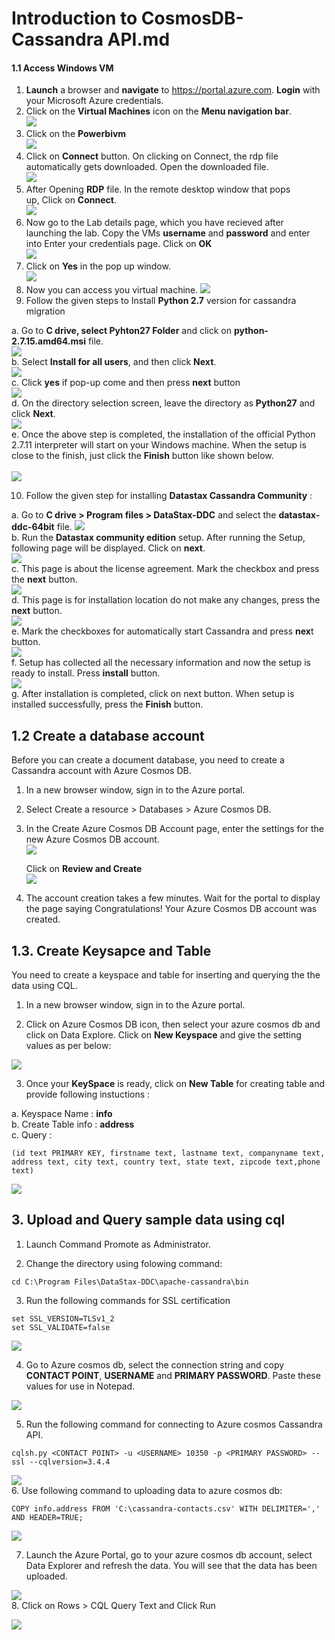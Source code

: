 # Introduction to CosmosDB-Cassandra API.md

#### 1.1 Access Windows VM 
1.  **Launch** a browser and **navigate** to https://portal.azure.com. **Login** with your Microsoft Azure credentials.<br/>
2.  Click on the **Virtual Machines** icon on the **Menu navigation bar**.<br/>
<img src="images/virtualmachine.png"/><br/>
3.  Click on the **Powerbivm**<br/>
<img src="images/powerbivm.png"/><br/>
4.  Click on **Connect** button. On clicking on Connect, the rdp file automatically gets downloaded. Open the downloaded file.<br/>
<img src="images/connect.jpg"/><br/>
5.  After Opening **RDP** file. In the remote desktop window that pops up, Click on **Connect**.<br/>
<img src="images/connect2.jpg"/><bbr/>
6.  Now go to the Lab details page, which you have recieved after launching the lab. Copy the VMs **username** and **password** and enter into Enter your credentials page. Click on **OK**<br/>
<img src="images/entervmcreds.jpg"/><br/>
7.  Click on **Yes** in the pop up window.<br/>
<img src="images/yes.PNG"/><br/>
8. Now you can access you virtual machine.
<img src="images/dtui.jpg"/><br/>
9. Follow the given steps to Install **Python 2.7** version for cassandra migration
  
  a. Go to **C drive, select Pyhton27 Folder** and click on **python-2.7.15.amd64.msi** file.<br/> 
  <img src="images/python1.jpg"/><br/> 
  b. Select **Install for all users**, and then click **Next**.<br/>
  <img src="images/python4.jpg"/><br/> 
  c. Click **yes** if pop-up come and then press **next** button<br/>
  <img src="images/python2.jpg"/><br/> 
  d. On the directory selection screen, leave the directory as **Python27** and click **Next**.<br/> 
  <img src="images/python3.jpg"/><br/>
  e. Once the above step is completed, the installation of the official Python 2.7.11 interpreter will start on your Windows machine. When the setup is close to the finish, just click the **Finish** button like shown below.<br/>  
  <img src="images/python5.jpg"/><br>
  
10. Follow the given step for installing **Datastax Cassandra Community** :

   a. Go to **C drive > Program files > DataStax-DDC** and select the **datastax-ddc-64bit** file.
   <img src="images/data1.jpg"/><br/> 
   b. Run the **Datastax community edition** setup. After running the Setup, following page will be displayed. Click on **next**.<br/>
   <img src="images/data2.jpg"/><br/> 
   c. This page is about the license agreement. Mark the checkbox and press the **next** button.<br/>
   <img src="images/data3.jpg"/><br/> 
   d. This page is for installation location do not make any changes, press the **next** button.<br/>
   <img src="images/data4.jpg"/><br/> 
   e. Mark the checkboxes for automatically start Cassandra and press **nex**t button.<br/>
   <img src="images/data5.jpg"/><br/> 
   f. Setup has collected all the necessary information and now the setup is ready to install. Press **install** button.<br/>
   <img src="images/data6.jpg"/><br/> 
   g. After installation is completed, click on next button. When setup is installed successfully, press the **Finish** button.<br/>
 
## 1.2 Create a database account

Before you can create a document database, you need to create a Cassandra account with Azure Cosmos DB.

1. In a new browser window, sign in to the Azure portal.

2. Select Create a resource > Databases > Azure Cosmos DB.

3. In the Create Azure Cosmos DB Account page, enter the settings for the new Azure Cosmos DB account.<br/>
<img src="images/cassandra.jpg"/><br/>

   Click on **Review and Create**<br/>
<img src="images/casandra1.jpg"/><br/>

4. The account creation takes a few minutes. Wait for the portal to display the page saying Congratulations! Your Azure Cosmos DB account was created.<br/>

## 1.3. Create Keysapce and Table 

You need to create a keyspace and table for inserting and querying the the data using CQL.

1. In a new browser window, sign in to the Azure portal.

2. Click on Azure Cosmos DB icon, then select your azure cosmos db and click on Data Explore. Click on **New Keyspace** and give the setting values as per below:

<img src="images/cqlsh6.jpg"/><br/>

3. Once your **KeySpace** is ready, click on **New Table** for creating table and provide following instuctions :<br/>

a. Keyspace Name : **info**<br/>
b. Create Table info : **address**<br/>
c. Query :<br/>

```
(id text PRIMARY KEY, firstname text, lastname text, companyname text, address text, city text, country text, state text, zipcode text,phone text)
```

<img src="images/cqlsh5.jpg"/><br/>


## 3. Upload and Query sample data using cql

1.	Launch Command Promote as Administrator.

2. Change the directory using folowing command: <br/>
```
cd C:\Program Files\DataStax-DDC\apache-cassandra\bin
```
3. Run the following commands for SSL certification <br/>
```
set SSL_VERSION=TLSv1_2
set SSL_VALIDATE=false

```
<img src="images/ssl.jpg"/><br/>

4. Go to Azure cosmos db, select the connection string and copy **CONTACT POINT**, **USERNAME** and **PRIMARY PASSWORD**. Paste these values for use in Notepad.<br/>

<img src="images/cassandra1.jpg"/><br/>

5. Run the following command for connecting to Azure cosmos Cassandra API.<br/>

```
cqlsh.py <CONTACT POINT> -u <USERNAME> 10350 -p <PRIMARY PASSWORD> --ssl --cqlversion=3.4.4
```
<img src="images/cqlsh7.jpg"/><br/>
6. Use following command to uploading data to azure cosmos db:<br/>

```
COPY info.address FROM 'C:\cassandra-contacts.csv' WITH DELIMITER=',' AND HEADER=TRUE;
```
<img src="images/copy.jpg"/><br/>

7. Launch the Azure Portal, go to your azure cosmos db account, select Data Explorer and refresh the data. You will see that the data has been uploaded.<br/>

<img src="images/cqlsh2.jpg"/><br/>
8. Click on Rows > CQL Query Text and Click Run<br/>

<img src="images/cqlsh3.jpg"/><br/>
